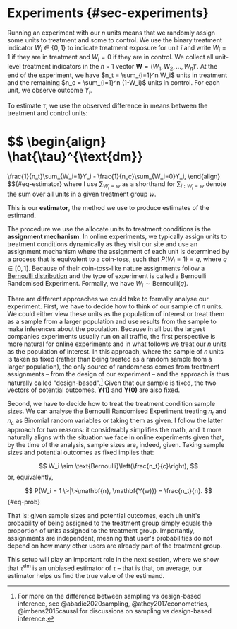 # Experiments {#sec-experiments}

Running an experiment with our $n$ units means that we randomly assign some units to treatment and some to control. We use the binary treatment indicator $W_i \in \{0, 1\}$ to indicate treatment exposure for unit $i$ and write $W_i = 1$ if they are in treatment and $W_i = 0$ if they are in control. We collect all unit-level treatment indicators in the $n \times 1$ vector $\mathbf{W} = (W_1, W_2, \dots, W_n)'$. At the end of the experiment, we have $n_t = \sum_{i=1}^n W_i$ units in treatment and the remaining $n_c = \sum_{i=1}^n (1-W_i)$ units in control. For each unit, we observe outcome $Y_i$.

To estimate $\tau$, we use the observed difference in means between the treatment and control units:

$$
\begin{align}
\hat{\tau}^{\text{dm}}
=
\frac{1}{n_t}\sum_{W_i=1}Y_i - \frac{1}{n_c}\sum_{W_i=0}Y_i,
\end{align}
$${#eq-estimator}
where I use $\sum_{W_i=w}$ as a shorthand for $\sum_{i:W_i=w}$ denote the sum over all units in a given treatment group $w$. 

This is our **estimator**, the method we use to produce estimates of the estimand. 

The procedure we use the allocate units to treatment conditions is the **assignment mechanism**. In online experiments, we typically assign units to treatment conditions dynamically as they visit our site and use an assignment mechanism where the assignment of each unit is determined by a process that is equivalent to a coin-toss, such that $P(W_i=1) = q$, where $q \in [0, 1]$. Because of their coin-toss-like nature assignments follow a [Bernoulli distribution](https://en.wikipedia.org/wiki/Bernoulli_distribution) and the type of experiment is called a Bernoulli Randomised Experiment. Formally, we have $W_i \sim \text{Bernoulli}(q)$.

There are different approaches we could take to formally analyse our experiment. First, we have to decide how to think of our sample of $n$ units. We could either view these units as the population of interest or treat them as a sample from a larger population and use results from the sample to make inferences about the population. Because in all but the largest companies experiments usually run on all traffic, the first perspective is more natural for online experiments and in what follows we treat our $n$ units as the population of interest. In this approach, where the sample of $n$ units is taken as fixed (rather than being treated as a random sample from a larger population), the only source of randomness comes from treatment assignments – from the design of our experiment – and the approach is thus naturally called "design-based".[^design] Given that our sample is fixed, the two vectors of potential outcomes, $\mathbf{Y(1)}$ and $\mathbf{Y(0)}$ are also fixed.

Second, we have to decide how to treat the treatment condition sample sizes. We can analyse the Bernoulli Randomised Experiment treating $n_t$ and $n_c$ as Binomial random variables or taking them as given. I follow the latter approach for two reasons: it considerably simplifies the math, and it more naturally aligns with the situation we face in online experiments given that, by the time of the analysis, sample sizes are, indeed, given. Taking sample sizes and potential outcomes as fixed implies that:

$$
W_i \sim \text{Bernoulli}\left(\frac{n_t}{c}\right),
$$
or, equivalently,

$$
P(W_i = 1 \>|\>\mathbf{n}, \mathbf{Y(w)}) = \frac{n_t}{n}.
$${#eq-prob}

That is: given sample sizes and potential outcomes, each uh unit's probability of being assigned to the treatment group simply equals the proportion of units assigned to the treatment group. Importantly, assignments are independent, meaning that user's probabilities do not depend on how many other users are already part of the treatment group. 

This setup will play an important role in the next section, where we show that $\hat{\tau}^{\text{dm}}$ is an unbiased estimator of $\tau$ – that is that, on average, our estimator helps us find the true value of the estimand.

[^design]: For more on the difference between sampling vs design-based inference, see @abadie2020sampling, @athey2017econometrics, @imbens2015causal  for discussions on sampling vs design-based inference.
